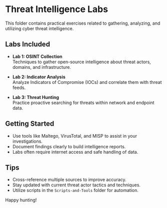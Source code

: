 # Threat Intelligence Labs

This folder contains practical exercises related to gathering, analyzing, and utilizing cyber threat intelligence.

## Labs Included

- **Lab 1: OSINT Collection**  
  Techniques to gather open-source intelligence about threat actors, domains, and infrastructure.

- **Lab 2: Indicator Analysis**  
  Analyze Indicators of Compromise (IOCs) and correlate them with threat feeds.

- **Lab 3: Threat Hunting**  
  Practice proactive searching for threats within network and endpoint data.

## Getting Started

- Use tools like Maltego, VirusTotal, and MISP to assist in your investigations.  
- Document findings clearly to build intelligence reports.  
- Labs often require internet access and safe handling of data.

## Tips

- Cross-reference multiple sources to improve accuracy.  
- Stay updated with current threat actor tactics and techniques.  
- Utilize scripts in the `Scripts-and-Tools` folder for automation.

Happy hunting!  
